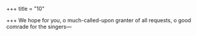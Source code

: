 +++
title = "10"

+++
We hope for you, o much-called-upon granter of all requests, o good comrade for the singers—